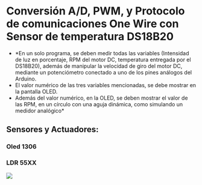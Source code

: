 # **Conversión A/D, PWM, y Protocolo de comunicaciones One Wire con Sensor de temperatura DS18B20**

- *En un solo programa, se deben medir todas las variables (Intensidad de luz en porcentaje, RPM del motor DC, temperatura entregada por el DS18B20), además de manipular la velocidad de giro del motor DC, mediante un potenciómetro conectado a uno de los pines análogos del Arduino.
- El valor numérico de las tres variables mencionadas, se debe mostrar en la pantalla OLED.
- Además del valor numérico, en la OLED, se deben mostrar el valor de las RPM, en un círculo con una aguja dinámica, como simulando un medidor analógico* 


## Sensores y Actuadores:

### Oled 1306

### LDR 55XX

![](https://www.didacticaselectronicas.com/images/stories/virtuemart/product/Fotorresistencia_522b633f71798.jpg)
